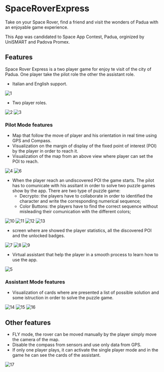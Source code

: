 # SpaceRoverExpress

Take on your Space Rover, find a friend and visit the wonders of Padua with an enjoyable game experience.

This App was candidated to Space App Contest, Padua, orginized by UniSMART and Padova Promex.


## Features
Space Rover Express is a two player game for enjoy te visit of the city of Padua. One player take the pilot role the other the assistant role.

- Italian and English support.

![1](https://user-images.githubusercontent.com/19621417/33599639-151c6ea0-d9a7-11e7-8ca6-0939d305c017.png)

- Two player roles.                                                                                                              

![2](https://user-images.githubusercontent.com/19621417/33599640-153c1aca-d9a7-11e7-8d43-4ee115cbb482.png)
![3](https://user-images.githubusercontent.com/19621417/33599641-155ae0ae-d9a7-11e7-8f11-7bac9c28ef7b.png)



### Pilot Mode features
- Map that follow the move of player and his orientation in real time using GPS and Compass.
- Visualization on the margin of display of the fixed point of interest (POI) by the player in order to reach it.
- Visualization of the map from an above view where player can set the POI to reach.

![4](https://user-images.githubusercontent.com/19621417/33599642-1579f822-d9a7-11e7-9900-7b05c8fc84e3.png)
![6](https://user-images.githubusercontent.com/19621417/33599644-15ba3e64-d9a7-11e7-90d9-a81d5d865ee2.png)



- When the player reach an undiscovered POI the game starts. The pilot has to comunicate with his assitant in order to solve two puzzle games show by the app. There are two type of puzzle game: 
  - Decrypto: the players have to collaborate in order to identified the character and write the corresponding numerical sequence;
  - Color Buttons: the players have to find the correct sequence without misleading their comunication with the different colors;

![10](https://user-images.githubusercontent.com/19621417/33599648-1666cd64-d9a7-11e7-99bc-3a1fa8a1506d.png)
![11](https://user-images.githubusercontent.com/19621417/33599658-17f27e8a-d9a7-11e7-8db8-e02b966ca10a.png)
![12](https://user-images.githubusercontent.com/19621417/33599652-176ee9ee-d9a7-11e7-8ee7-c89af3748109.png)
![13](https://user-images.githubusercontent.com/19621417/33599654-1790562e-d9a7-11e7-8cde-cb244f8f2973.png)



- screen where are showed the player statistics, all the discovered POI and the unlocked badges.

![7](https://user-images.githubusercontent.com/19621417/33599645-15f9820e-d9a7-11e7-835c-a8bd5c8167fa.png)
![8](https://user-images.githubusercontent.com/19621417/33599646-161a5268-d9a7-11e7-9e78-a6026001e442.png)
![9](https://user-images.githubusercontent.com/19621417/33599647-163bf1de-d9a7-11e7-8b1e-9ae18d8c1f71.png)



- Virtual assistant that help the player in a smooth process to learn how to use the app.

![5](https://user-images.githubusercontent.com/19621417/33599643-15995834-d9a7-11e7-82c5-cabf28c8cc89.png)



### Assistant Mode features

- Visualization of cards where are presented a list of possible solution and some istruction in order to solve the puzzle game.

![14](https://user-images.githubusercontent.com/19621417/33599655-17b1c0ca-d9a7-11e7-9f84-606bbe446ce2.png)
![15](https://user-images.githubusercontent.com/19621417/33599651-174aa0b6-d9a7-11e7-895b-93e349a01a02.png)
![16](https://user-images.githubusercontent.com/19621417/33599659-18121ace-d9a7-11e7-8913-eeeb357dc84a.png)



## Other features

- FLY mode, the rover can be moved manually by the player simply move the camera of the map.
- Disable the compass from sensors and use only data from GPS.
- If only one player plays, it can activate the single player mode and in the game he can see the cards of the assistant.

![17](https://user-images.githubusercontent.com/19621417/33599657-17d1dc20-d9a7-11e7-9a06-ebdee821875b.png)
